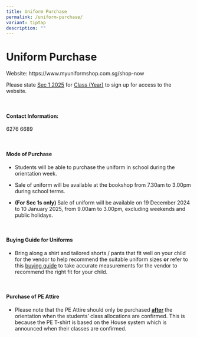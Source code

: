 ```yaml
---
title: Uniform Purchase
permalink: /uniform-purchase/
variant: tiptap
description: ""
---
```

<h1><strong>Uniform Purchase</strong></h1>
<p>Website: <a rel="noopener noreferrer nofollow" target="_blank">https://www.myuniformshop.com.sg/shop-now</a>
</p>
<p>Please state <u>Sec 1 2025</u> for <u>Class (Year)</u> to sign up for access
to the website.</p>
<p>&nbsp;</p>
<h4>Contact Information: </h4>
<p>6276 6689</p>
<p>&nbsp;</p>
<h4>Mode of Purchase</h4>
<ul data-tight="true" class="tight">
<li>
<p>Students will be able to purchase the uniform in school during the orientation
week.</p>
</li>
<li>
<p>Sale of uniform will be available at the bookshop from 7.30am to 3.00pm
during school terms.</p>
</li>
<li>
<p><strong>(For Sec 1s only) </strong>Sale of uniform will be available on
19 December 2024 to 10 January 2025, from 9.00am to 3.00pm, excluding weekends
and public holidays.</p>
</li>
</ul>
<p>&nbsp;</p>
<h4>Buying Guide for Uniforms</h4>
<ul data-tight="true" class="tight">
<li>
<p>Bring along a shirt and tailored shorts / pants that fit well on your
child for the vendor to help recommend the suitable uniform sizes <strong>or</strong> refer
to this <a href="https://www.myuniformshop.com.sg/buying-guide" rel="noopener noreferrer nofollow" target="_blank">buying guide</a> to
take accurate measurements for the vendor to recommend the right fit for
your child.</p>
</li>
</ul>
<p>&nbsp;</p>
<h4>Purchase of PE Attire</h4>
<ul data-tight="true" class="tight">
<li>
<p>Please note that the PE Attire should only be purchased <strong><u>after</u> </strong>the
orientation when the students’ class allocations are confirmed. This is
because the PE T-shirt is based on the House system which is announced
when their classes are confirmed.</p>
</li>
</ul>
<p></p>